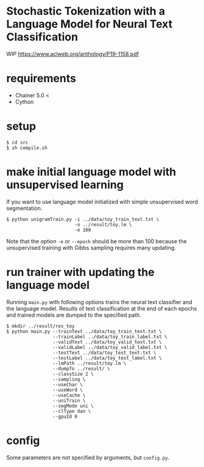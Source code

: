 # Stochastic Tokenization with a Language Model for Neural Text Classification
WIP
https://www.aclweb.org/anthology/P19-1158.pdf

# requirements
- Chainer 5.0 <
- Cython

# setup
```
$ cd src
$ sh compile.sh
```

# make initial language model with unsupervised learning
If you want to use language model initialized with simple unsupervised word segmentation.

```
$ python unigramTrain.py -i ../data/toy_train_text.txt \
                         -o ../result/toy.lm \
                         -e 100
```
Note that the option `-e` or `--epoch` should be more than 100 because the unsupervised training with Gibbs sampling requires many updating.

# run trainer with updating the language model
Running `main.py` with following options trains the neural text classifier and the language model.
Results of text classification at the end of each epochs and trained models are dumped to the specified path.

```
$ mkdir ../result/res_toy
$ python main.py --trainText ../data/toy_train_text.txt \ 
                 --trainLabel ../data/toy_train_label.txt \
                 --validText ../data/toy_valid_text.txt \
                 --validLabel ../data/toy_valid_label.txt \
                 --testText ../data/toy_test_text.txt \
                 --testLabel ../data/toy_test_label.txt \
                 --lmPath ../result/toy.lm \
                 --dumpTo ../result/ \
                 --classSize 2 \
                 --sampling \
                 --useChar \
                 --useWord \
                 --useCache \
                 --uniTrain \
                 --segMode uni \
                 --clType dan \
                 --gpuId 0
```

# config
Some parameters are not specified by arguments, but `config.py`.

